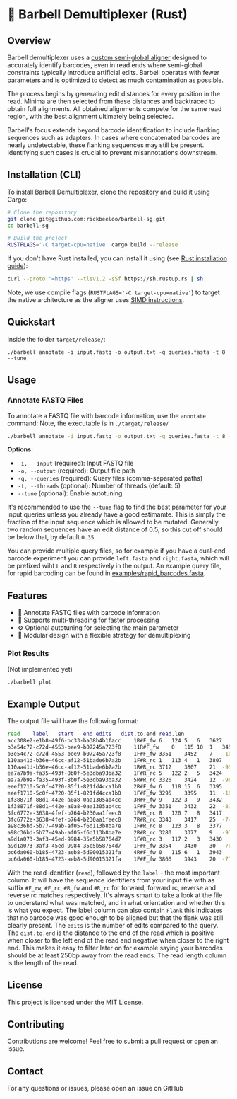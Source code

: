 # 🦀 Barbell Demultiplexer (Rust)

## Overview
Barbell demultiplexer uses a [custom semi-global aligner](https://github.com/RagnarGrootKoerkamp/astar-pairwise-aligner) designed to accurately identify barcodes, even in read ends where semi-global constraints typically introduce artificial edits. Barbell operates with fewer parameters and is optimized to detect as much contamination as possible.

The process begins by generating edit distances for every position in the read. Minima are then selected from these distances and backtraced to obtain full alignments. All obtained alignments compete for the same read region, with the best alignment ultimately being selected.

Barbell's focus extends beyond barcode identification to include flanking sequences such as adapters. In cases where concatenated barcodes are nearly undetectable, these flanking sequences may still be present. Identifying such cases is crucial to prevent misannotations downstream.

## Installation (CLI)

To install Barbell Demultiplexer, clone the repository and build it using Cargo:

```sh
# Clone the repository
git clone git@github.com:rickbeeloo/barbell-sg.git
cd barbell-sg

# Build the project
RUSTFLAGS='-C target-cpu=native' cargo build --release
```

If you don't have Rust installed, you can install it using (see [Rust installation guide](https://www.rust-lang.org/tools/install)):

```sh
curl --proto '=https' --tlsv1.2 -sSf https://sh.rustup.rs | sh
```

Note, we use compile flags (`RUSTFLAGS='-C target-cpu=native'`) to target the native architecture as the aligner uses [SIMD instructions](https://en.wikipedia.org/wiki/SIMD).

## Quickstart
Inside the folder `target/release/`:
```
./barbell annotate -i input.fastq -o output.txt -q queries.fasta -t 8 --tune
```

## Usage

### Annotate FASTQ Files
To annotate a FASTQ file with barcode information, use the `annotate` command:
Note, the executable is in `./target/release/`

```sh
./barbell annotate -i input.fastq -o output.txt -q queries.fasta -t 8 --tune
```

**Options:**
- `-i, --input` (required): Input FASTQ file
- `-o, --output` (required): Output file path
- `-q, --queries` (required): Query files (comma-separated paths)
- `-t, --threads` (optional): Number of threads (default: 5)
- `--tune` (optional): Enable autotuning

It's recommended to use the `--tune` flag to find the best parameter for your input queries unless you already have a good estimamte. This is simply the fraction of the input sequence which is allowed to be mutated. Generally two random sequences have an edit distance of 0.5, so this cut off should be below that, by default `0.35`.

You can provide multiple query files, so for example if you have a dual-end barcode experiment you can provide `left.fasta` and `right.fasta`, which will  be prefixed wiht `L` and `R` respectively in the output. An example query file, for rapid barcoding can be found in [examples/rapid_barcodes.fasta](examples/rapid_barcodes.fasta).

## Features
- 📜 Annotate FASTQ files with barcode information
- 🚀 Supports multi-threading for faster processing
- ⚙️ Optional autotuning for selecting the main parameter
- 🧩 Modular design with a flexible strategy for demultiplexing


### Plot Results
(Not implemented yet)

```sh
./barbell plot
```

## Example Output
The output file will have the following format:
```sh
read	label	start	end	edits	dist.to.end	read.len
acc308e2-e1b8-49f6-bc33-ba38b4b1facc	1R#F_fw	6	124	5	6	3627
b3e54c72-c72d-4553-bee9-b07245a723f8	11R#F_fw	0	115	10	1	3452
b3e54c72-c72d-4553-bee9-b07245a723f8	1F#F_fw	3351	3452	7	-101	3452
110aa41d-b36e-46cc-af12-51bade6b7a2b	1F#R_rc	1	113	4	1	3807
110aa41d-b36e-46cc-af12-51bade6b7a2b	1R#R_rc	3712	3807	21	-95	3807
ea7a7b9a-fa35-493f-8b0f-5e3dba93ba32	1F#R_rc	5	122	2	5	3424
ea7a7b9a-fa35-493f-8b0f-5e3dba93ba32	5R#R_rc	3326	3424	12	-98	3424
eeef1710-5c0f-4720-85f1-821fd4cca1b0	2R#F_fw	6	118	15	6	3395
eeef1710-5c0f-4720-85f1-821fd4cca1b0	1F#F_fw	3295	3395	11	-100	3395
1f38871f-88d1-442e-a0a8-0aa1305ab4cc	3R#F_fw	9	122	3	9	3432
1f38871f-88d1-442e-a0a8-0aa1305ab4cc	1F#F_fw	3351	3432	22	-81	3432
3fc6772e-3638-4fef-b764-b230aa1feec0	1F#R_rc	8	120	7	8	3417
3fc6772e-3638-4fef-b764-b230aa1feec0	7R#R_rc	3343	3417	25	-74	3417
a98c36bd-5b77-49ab-af05-f6d113b8ba7e	1F#R_rc	8	123	3	8	3377
a98c36bd-5b77-49ab-af05-f6d113b8ba7e	2R#R_rc	3280	3377	9	-97	3377
a9d1a073-3af3-45ed-9984-35e5b58764d7	1F#R_rc	3	117	2	3	3430
a9d1a073-3af3-45ed-9984-35e5b58764d7	1F#F_fw	3354	3430	30	-76	3430
bc6da060-b185-4723-aeb8-5d90015321fa	4R#F_fw	0	115	6	1	3943
bc6da060-b185-4723-aeb8-5d90015321fa	1F#F_fw	3866	3943	20	-77	3943
```

With the read identifier (`read`), followed by the `label` - the most important column. It will have the sequence identifiers from your input file with as suffix `#F_rw`, `#F_rc`, `#R_fw` and `#R_rc` for forward, forward rc, reverse and reverse rc matches respectively. It's always smart to take a look at the file to understand what was matched, and in what orientation and whether this is what you expect. The label column can also contain `Flank` this indicates that no barcode was good enough to be aligned but that the flank was still clearly present. The `edits` is the number of edits compared to the query. The `dist.to.end` is the distance to the end of the read which is positive when closer to the left end of the read and negative when closer to the right end. This makes it easy to filter later on for example saying your barcodes should be at least 250bp away from the read ends. The read length column is the length of the read.

## License
This project is licensed under the MIT License.

## Contributing
Contributions are welcome! Feel free to submit a pull request or open an issue.

## Contact
For any questions or issues, please open an issue on GitHub

